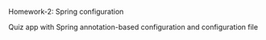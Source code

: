 Homework-2: Spring configuration

Quiz app with Spring annotation-based configuration and configuration file